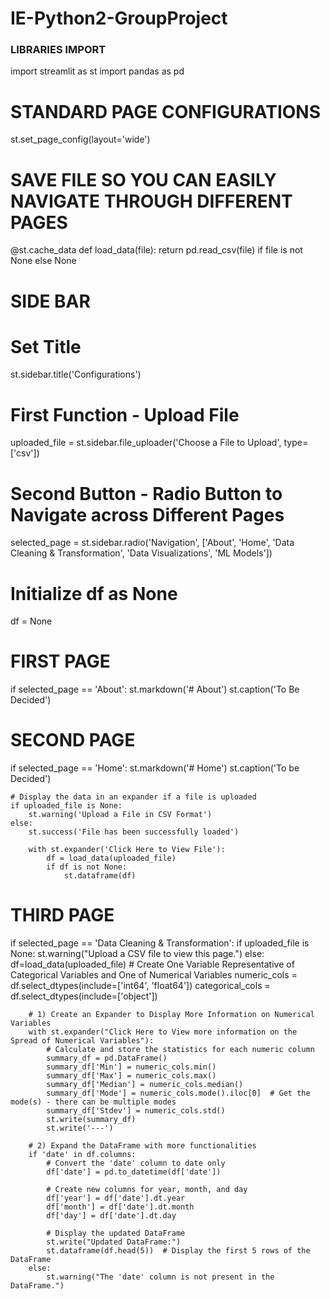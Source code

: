 # IE-Python2-GroupProject

### LIBRARIES IMPORT 
import streamlit as st
import pandas as pd

# STANDARD PAGE CONFIGURATIONS
st.set_page_config(layout='wide')

# SAVE FILE SO YOU CAN EASILY NAVIGATE THROUGH DIFFERENT PAGES
@st.cache_data
def load_data(file):
    return pd.read_csv(file) if file is not None else None

# SIDE BAR

# Set Title
st.sidebar.title('Configurations')
# First Function - Upload File
uploaded_file = st.sidebar.file_uploader('Choose a File to Upload', type=['csv'])
# Second Button - Radio Button to Navigate across Different Pages
selected_page = st.sidebar.radio('Navigation', ['About', 'Home', 'Data Cleaning & Transformation', 'Data Visualizations', 'ML Models'])

# Initialize df as None
df = None

# FIRST PAGE
if selected_page == 'About':
    st.markdown('# About')
    st.caption('To Be Decided')

# SECOND PAGE
if selected_page == 'Home':
    st.markdown('# Home')
    st.caption('To be Decided')

    # Display the data in an expander if a file is uploaded
    if uploaded_file is None:
        st.warning('Upload a File in CSV Format')
    else:
        st.success('File has been successfully loaded')

        with st.expander('Click Here to View File'):
            df = load_data(uploaded_file)
            if df is not None:
                st.dataframe(df)

# THIRD PAGE 
if selected_page == 'Data Cleaning & Transformation':
    if uploaded_file is None:
        st.warning("Upload a CSV file to view this page.")
    else:
        df=load_data(uploaded_file)
        # Create One Variable Representative of Categorical Variables and One of Numerical Variables
        numeric_cols = df.select_dtypes(include=['int64', 'float64'])
        categorical_cols = df.select_dtypes(include=['object'])

        # 1) Create an Expander to Display More Information on Numerical Variables
        with st.expander("Click Here to View more information on the Spread of Numerical Variables"):
            # Calculate and store the statistics for each numeric column
            summary_df = pd.DataFrame()
            summary_df['Min'] = numeric_cols.min()
            summary_df['Max'] = numeric_cols.max()
            summary_df['Median'] = numeric_cols.median()
            summary_df['Mode'] = numeric_cols.mode().iloc[0]  # Get the mode(s) - there can be multiple modes
            summary_df['Stdev'] = numeric_cols.std()
            st.write(summary_df)
            st.write('---')

        # 2) Expand the DataFrame with more functionalities
        if 'date' in df.columns:
            # Convert the 'date' column to date only
            df['date'] = pd.to_datetime(df['date'])

            # Create new columns for year, month, and day
            df['year'] = df['date'].dt.year
            df['month'] = df['date'].dt.month
            df['day'] = df['date'].dt.day

            # Display the updated DataFrame
            st.write("Updated DataFrame:")
            st.dataframe(df.head(5))  # Display the first 5 rows of the DataFrame
        else:
            st.warning("The 'date' column is not present in the DataFrame.")
    
